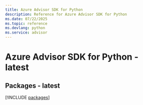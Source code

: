 ```yaml
---
title: Azure Advisor SDK for Python
description: Reference for Azure Advisor SDK for Python
ms.date: 07/22/2025
ms.topic: reference
ms.devlang: python
ms.service: advisor
---
```

# Azure Advisor SDK for Python - latest
## Packages - latest
[!INCLUDE [packages](advisor-index.md)]
